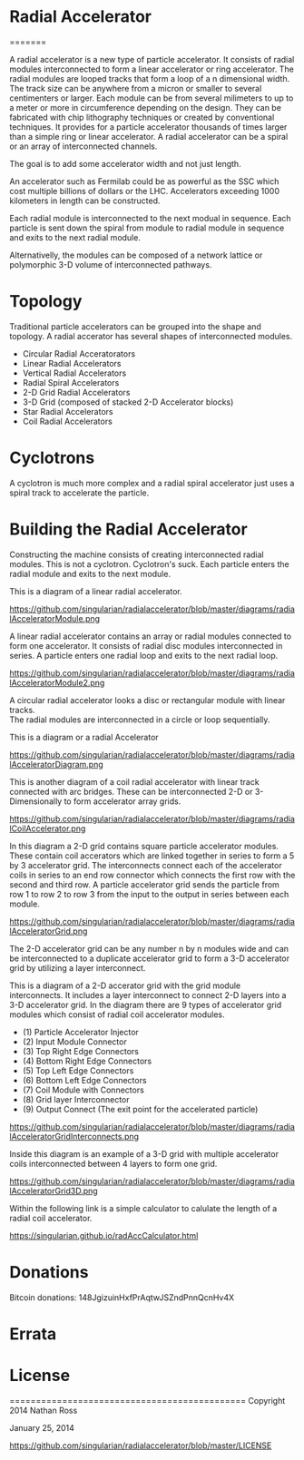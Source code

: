 ﻿# Radial Accelerator
=======

A radial accelerator is a new type of particle accelerator. It consists of radial modules
interconnected to form a linear accelerator or ring accelerator. The radial modules 
are looped tracks that form a loop of a n dimensional width. The track size can be
anywhere from a micron or smaller to several centimenters or larger. Each module can be from several milimeters to up to a meter
or more in circumference depending on the design. They can be fabricated with chip lithography techniques or created by conventional techniques. 
It provides for a particle accelerator thousands of times larger than a simple ring or linear accelerator. A radial accelerator can be
a spiral or an array of interconnected channels.

The goal is to add some accelerator width and not just length.

An accelerator such as Fermilab could be as powerful as the SSC which cost multiple billions of dollars or the LHC.
Accelerators exceeding 1000 kilometers in length can be constructed.

Each radial module is interconnected to the next modual in sequence. Each particle is sent down the spiral from module to
radial module in sequence and exits to the next radial module.

Alternativelly, the modules can be composed of a network lattice or polymorphic 3-D volume of interconnected pathways. 

# Topology

Traditional particle accelerators can be grouped into the shape and topology. A radial accerator has several shapes of interconnected modules.

- Circular Radial Acceratorators
- Linear Radial Accelerators
- Vertical Radial Accelerators
- Radial Spiral Accelerators
- 2-D Grid Radial Accelerators
- 3-D Grid (composed of stacked 2-D Accelerator blocks)
- Star Radial Accelerators
- Coil Radial Accelerators 

# Cyclotrons

A cyclotron is much more complex and a radial spiral accelerator just uses a spiral track to accelerate the particle.

# Building the Radial Accelerator

Constructing the machine consists of creating interconnected radial modules. This is not a cyclotron. Cyclotron's suck.
Each particle enters the radial module and exits to the next module.

This is a diagram of a linear radial accelerator.

https://github.com/singularian/radialaccelerator/blob/master/diagrams/radialAcceleratorModule.png

A linear radial accelerator contains an array or radial modules connected to form one accelerator. 
It consists of radial disc modules interconnected in series. A particle
enters one radial loop and exits to the next radial loop.

https://github.com/singularian/radialaccelerator/blob/master/diagrams/radialAcceleratorModule2.png

A circular radial accelerator looks a disc or rectangular module with linear tracks.  
The radial modules are interconnected in a circle or loop sequentially.

This is a diagram or a radial Accelerator

https://github.com/singularian/radialaccelerator/blob/master/diagrams/radialAcceleratorDiagram.png

This is another diagram of a coil radial accelerator with linear track connected with arc bridges.
These can be interconnected 2-D or 3-Dimensionally to form accelerator array grids.

https://github.com/singularian/radialaccelerator/blob/master/diagrams/radialCoilAccelerator.png

In this diagram a 2-D grid contains square particle accelerator modules. These contain coil accerators
which are linked together in series to form a 5 by 3 accelerator grid. The interconnects connect each of the
accelerator coils in series to an end row connector which connects the first row with the second and third row. A particle
accelerator grid sends the particle from row 1 to row 2 to row 3 from the input to the output in series between each module.

https://github.com/singularian/radialaccelerator/blob/master/diagrams/radialAcceleratorGrid.png

The 2-D accelerator grid can be any number n by n modules wide and can be interconnected to a 
duplicate accelerator grid to form a 3-D accelerator grid by utilizing a layer interconnect.

This is a diagram of a 2-D accerator grid with the grid module interconnects. 
It includes a layer interconnect to connect 2-D layers into a 3-D accelerator grid. In the diagram there are 9 types
of accelerator grid modules which consist of radial coil accelerator modules.

- (1) Particle Accelerator Injector
- (2) Input Module Connector
- (3) Top Right Edge Connectors
- (4) Bottom Right Edge Connectors
- (5) Top Left Edge Connectors
- (6) Bottom Left Edge Connectors
- (7) Coil Module with Connectors
- (8) Grid layer Interconnector
- (9) Output Connect (The exit point for the accelerated particle) 
 

https://github.com/singularian/radialaccelerator/blob/master/diagrams/radialAcceleratorGridInterconnects.png

Inside this diagram is an example of a 3-D grid with multiple accelerator coils interconnected between
4 layers to form one grid.

https://github.com/singularian/radialaccelerator/blob/master/diagrams/radialAcceleratorGrid3D.png

Within the following link is a simple calculator to calulate the length of a radial coil accelerator.

https://singularian.github.io/radAccCalculator.html


# Donations

Bitcoin donations: 148JgizuinHxfPrAqtwJSZndPnnQcnHv4X


# Errata

# License
=============================================
Copyright 2014 Nathan Ross    

January 25, 2014

https://github.com/singularian/radialaccelerator/blob/master/LICENSE
